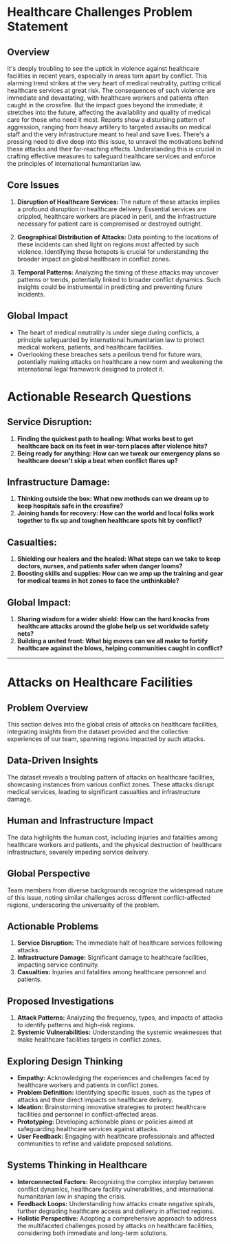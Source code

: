 # Healthcare Challenges Problem Statement


## Overview

It's deeply troubling to see the uptick in violence against healthcare facilities in recent years, especially in areas torn apart by conflict. This alarming trend strikes at the very heart of medical neutrality, putting critical healthcare services at great risk. The consequences of such violence are immediate and devastating, with healthcare workers and patients often caught in the crossfire. But the impact goes beyond the immediate; it stretches into the future, affecting the availability and quality of medical care for those who need it most. Reports show a disturbing pattern of aggression, ranging from heavy artillery to targeted assaults on medical staff and the very infrastructure meant to heal and save lives. There's a pressing need to dive deep into this issue, to unravel the motivations behind these attacks and their far-reaching effects. Understanding this is crucial in crafting effective measures to safeguard healthcare services and enforce the principles of international humanitarian law.

## Core Issues

1. **Disruption of Healthcare Services:** The nature of these attacks implies a profound disruption in healthcare delivery. Essential services are crippled, healthcare workers are placed in peril, and the infrastructure necessary for patient care is compromised or destroyed outright.
   
2. **Geographical Distribution of Attacks:** Data pointing to the locations of these incidents can shed light on regions most affected by such violence. Identifying these hotspots is crucial for understanding the broader impact on global healthcare in conflict zones.

3. **Temporal Patterns:** Analyzing the timing of these attacks may uncover patterns or trends, potentially linked to broader conflict dynamics. Such insights could be instrumental in predicting and preventing future incidents.

## Global Impact

- The heart of medical neutrality is under siege during conflicts, a principle safeguarded by international humanitarian law to protect medical workers, patients, and healthcare facilities.
- Overlooking these breaches sets a perilous trend for future wars, potentially making attacks on healthcare a new norm and weakening the international legal framework designed to protect it.


# Actionable Research Questions

## Service Disruption:

1. **Finding the quickest path to healing: What works best to get healthcare back on its feet in war-torn places after violence hits?**
2. **Being ready for anything: How can we tweak our emergency plans so healthcare doesn't skip a beat when conflict flares up?**

## Infrastructure Damage:

1. **Thinking outside the box: What new methods can we dream up to keep hospitals safe in the crossfire?**
2. **Joining hands for recovery: How can the world and local folks work together to fix up and toughen healthcare spots hit by conflict?**

## Casualties:

1. **Shielding our healers and the healed: What steps can we take to keep doctors, nurses, and patients safer when danger looms?**
2. **Boosting skills and supplies: How can we amp up the training and gear for medical teams in hot zones to face the unthinkable?**

## Global Impact:

1. **Sharing wisdom for a wider shield: How can the hard knocks from healthcare attacks around the globe help us set worldwide safety nets?**
2. **Building a united front: What big moves can we all make to fortify healthcare against the blows, helping communities caught in conflict?**


---

# Attacks on Healthcare Facilities

## Problem Overview

This section delves into the global crisis of attacks on healthcare facilities, integrating insights from the dataset provided and the collective experiences of our team, spanning regions impacted by such attacks.

## Data-Driven Insights

The dataset reveals a troubling pattern of attacks on healthcare facilities, showcasing instances from various conflict zones. These attacks disrupt medical services, leading to significant casualties and infrastructure damage.

## Human and Infrastructure Impact

The data highlights the human cost, including injuries and fatalities among healthcare workers and patients, and the physical destruction of healthcare infrastructure, severely impeding service delivery.

## Global Perspective

Team members from diverse backgrounds recognize the widespread nature of this issue, noting similar challenges across different conflict-affected regions, underscoring the universality of the problem.

## Actionable Problems

1. **Service Disruption:** The immediate halt of healthcare services following attacks.
2. **Infrastructure Damage:** Significant damage to healthcare facilities, impacting service continuity.
3. **Casualties:** Injuries and fatalities among healthcare personnel and patients.

## Proposed Investigations

1. **Attack Patterns:** Analyzing the frequency, types, and impacts of attacks to identify patterns and high-risk regions.
2. **Systemic Vulnerabilities:** Understanding the systemic weaknesses that make healthcare facilities targets in conflict zones.

## Exploring Design Thinking

- **Empathy:** Acknowledging the experiences and challenges faced by healthcare workers and patients in conflict zones.
- **Problem Definition:** Identifying specific issues, such as the types of attacks and their direct impacts on healthcare delivery.
- **Ideation:** Brainstorming innovative strategies to protect healthcare facilities and personnel in conflict-affected areas.
- **Prototyping:** Developing actionable plans or policies aimed at safeguarding healthcare services against attacks.
- **User Feedback:** Engaging with healthcare professionals and affected communities to refine and validate proposed solutions.

## Systems Thinking in Healthcare

- **Interconnected Factors:** Recognizing the complex interplay between conflict dynamics, healthcare facility vulnerabilities, and international humanitarian law in shaping the crisis.
- **Feedback Loops:** Understanding how attacks create negative spirals, further degrading healthcare access and delivery in affected regions.
- **Holistic Perspective:** Adopting a comprehensive approach to address the multifaceted challenges posed by attacks on healthcare facilities, considering both immediate and long-term solutions.

